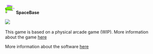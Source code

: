 ![](https://github.com/SjaakAlvarez/SpaceBase/blob/master/Content/spacegun.png) **SpaceBase**

![](https://github.com/SjaakAlvarez/SpaceBase/blob/master/images/01s.png)

This game is based on a physical arcade game (WIP). More information about the game [here](http://forum.arcadecontrols.com/index.php/topic,140466.0.html)

More information about the software [here](http://forum.arcadecontrols.com/index.php/topic,141866.0.html)
